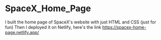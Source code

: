 # SpaceX_Home_Page
I built the home page of SpaceX's website with just HTML and CSS  (just for fun)
Then I deployed it on Netlify, here's the link https://spacex-home-page.netlify.app/
